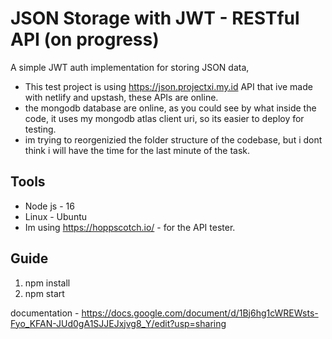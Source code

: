 # JSON Storage with JWT - RESTful API (on progress)
A simple JWT auth implementation for storing JSON data, 

- This test project is using https://json.projectxi.my.id API that ive made with netlify and upstash, these APIs are online.
- the mongodb database are online, as you could see by what inside the code, it uses my mongodb atlas client uri, so its easier to deploy for testing.
- im trying to reorgenizied the folder structure of the codebase, but i dont think i will have the time for the last minute of the task.
 
## Tools 
- Node js - 16
- Linux - Ubuntu
- Im using https://hoppscotch.io/ - for the API tester.

## Guide
1. npm install
2. npm start

documentation - https://docs.google.com/document/d/1Bj6hg1cWREWsts-Fyo_KFAN-JUd0gA1SJJEJxjvg8_Y/edit?usp=sharing
